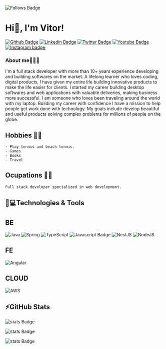 ![Follows Badge](https://img.shields.io/github/followers/guandalinivitor.svg?style=social&label=Follow&maxAge=2592000) ![]()

# Hi👋, I'm Vitor!

[![Github Badge](https://img.shields.io/badge/GitHub-100000?style=for-the-badge&logo=github&logoColor=white&link=https://github.com/guandalinivitor)](https://github.com/guandalinivitor)
[![Linkedin Badge](https://img.shields.io/badge/LinkedIn-0077B5?style=for-the-badge&logo=linkedin&logoColor=white&link=https://www.linkedin.com/in/guandalinivitor/)](https://www.linkedin.com/in/guandalinivitor/)
[![Twitter Badge](https://img.shields.io/badge/Twitter-1DA1F2?style=for-the-badge&logo=twitter&logoColor=white&link=https://twitter.com/GuandaliniN)](https://twitter.com/GuandaliniN)
[![Youtube Badge](https://img.shields.io/badge/YouTube-FF0000?style=for-the-badge&logo=youtube&logoColor=white&link=https://www.youtube.com/c/VitorGuandaliniDeveloper)](https://www.youtube.com/c/VitorGuandaliniDeveloper)
[![Instagram badge](https://img.shields.io/badge/Instagram-E4405F?style=for-the-badge&logo=instagram&logoColor=white&link=https://www.instagram.com/vitornovelli/)](https://www.instagram.com/vitornovelli/)

### About me👨🏼‍💻
I'm a full stack developer with more than 10+ years experience developing and building softwares on the market. A lifelong learner who loves coding, digital products, I have given my entire life building innovative products to make the life easier for clients. 
I started my career building desktop softwares and web applications with valuable deliveries, making business more successful. 
I am someone who loves been traveling around the world with my laptop. Building my career with confidence I have a mission to help people get work done with technology.
My goals include develop beautiful and useful products solving complex problems for millions of people on the globe. 

## Hobbies 🎾🏸 
    - Play tennis and beach tennis.
    - Games 
    - Books 
    - Travel
<!-- * [Website](guandalinivitor.github.io/mypage/) 💻 - Learn more about me here. -->
## Ocupations 👨‍💻 
    Full stack developer specialized in web development.

## 🚀💻Technologies & Tools

## BE
![Java](https://img.shields.io/badge/java-%23ED8B00.svg?style=for-the-badge&logo=java&logoColor=white)
![Spring](https://img.shields.io/badge/spring-%236DB33F.svg?style=for-the-badge&logo=spring&logoColor=white)
![TypeScript](https://img.shields.io/badge/typescript-%23007ACC.svg?style=for-the-badge&logo=typescript&logoColor=white)
![Javascript Badge](https://img.shields.io/badge/JavaScript-F7DF1E?style=for-the-badge&logo=javascript&logoColor=black) 
![NestJS](https://img.shields.io/badge/nestjs-%23E0234E.svg?style=for-the-badge&logo=nestjs&logoColor=white)
![NodeJS](https://img.shields.io/badge/node.js-6DA55F?style=for-the-badge&logo=node.js&logoColor=white)

## FE
![Angular](https://img.shields.io/badge/angular-%23DD0031.svg?style=for-the-badge&logo=angular&logoColor=white)

## CLOUD
![AWS](https://img.shields.io/badge/AWS-%23FF9900.svg?style=for-the-badge&logo=amazon-aws&logoColor=white)

## ⚡GitHub Stats
![stats Badge](https://github-readme-stats.vercel.app/api?username=guandalinivitor)

![stats Badge](https://github-readme-stats.vercel.app/api/top-langs/?username=guandalinivitor) 

![stats Badge](https://github-readme-streak-stats.herokuapp.com/?user=guandalinivitor) 
